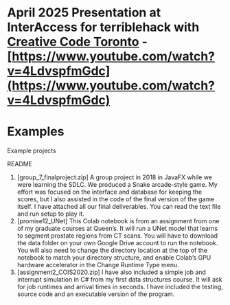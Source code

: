 # April 2025 Presentation at InterAccess for terriblehack with [Creative Code Toronto](https://creativecodetoronto.github.io/) - [https://www.youtube.com/watch?v=4LdvspfmGdc](https://www.youtube.com/watch?v=4LdvspfmGdc)

# Examples
Example projects

README

1)    [group_7_finalproject.zip] A group project in 2018 in JavaFX while we were learning the SDLC. We produced a Snake arcade-style game. My effort was focused on the interface and database for keeping the scores, but I also assisted in the code of the final version of the game itself. I have attached all our final deliverables. You can read the text file and run setup to play it.
2)    [promise12_UNet] This Colab notebook is from an assignment from one of my graduate courses at Queen’s. It will run a UNet model that learns to segment prostate regions from CT scans. You will have to download the data folder on your own Google Drive account to run the notebook. You will also need to change the directory location at the top of the notebook to match your directory structure, and enable Colab’s GPU hardware accelerator in the Change Runtime Type menu.
3)    [assignment2_COIS2020.zip] I have also included a simple job and interrupt simulation in C# from my first data structures course. It will ask for job runtimes and arrival times in seconds. I have included the testing, source code and an executable version of the program.
